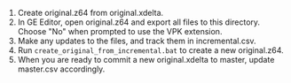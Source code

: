1. Create original.z64 from original.xdelta.
2. In GE Editor, open original.z64 and export all files to this directory. Choose "No" when prompted to use the VPK extension.
3. Make any updates to the files, and track them in incremental.csv.
4. Run `create_original_from_incremental.bat` to create a new original.z64.
5. When you are ready to commit a new original.xdelta to master, update master.csv accordingly. 